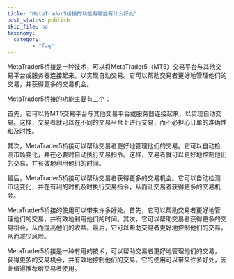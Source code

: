 ```yaml
---
title: "MetaTrader5桥接的功能有哪些有什么好处"
post_status: publish
skip_file: no
taxonomy:
  category:
        - "faq"
---
```


MetaTrader5桥接是一种技术，可以将MetaTrader5（MT5）交易平台与其他交易平台或服务器连接起来，以实现自动交易。它可以帮助交易者更好地管理他们的交易，并获得更多的交易机会。

MetaTrader5桥接的功能主要有三个：

首先，它可以将MT5交易平台与其他交易平台或服务器连接起来，以实现自动交易。这样，交易者就可以在不同的交易平台上进行交易，而不必担心订单的准确性和及时性。

其次，MetaTrader5桥接可以帮助交易者更好地管理他们的交易。它可以自动检测市场变化，并在必要时自动执行交易指令。这样，交易者就可以更好地控制他们的交易，并有效地利用他们的时间。

最后，MetaTrader5桥接可以帮助交易者获得更多的交易机会。它可以自动检测市场变化，并在有利的时机及时执行交易指令，从而让交易者获得更多的交易机会。

MetaTrader5桥接的使用可以带来许多好处。首先，它可以帮助交易者更好地管理他们的交易，并有效地利用他们的时间。其次，它可以帮助交易者获得更多的交易机会，从而提高他们的收益。最后，它可以帮助交易者更好地控制他们的交易，从而减少风险。

MetaTrader5桥接是一种有用的技术，可以帮助交易者更好地管理他们的交易，获得更多的交易机会，并有效地控制他们的交易。它的使用可以带来许多好处，因此值得推荐给交易者使用。
